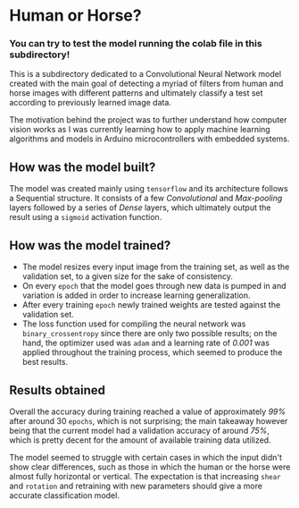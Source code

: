# Human or Horse?
### You can try to test the model running the colab file in this subdirectory!

This is a subdirectory dedicated to a Convolutional Neural Network model created with the main goal of detecting a myriad of filters from human and horse images with different patterns and ultimately classify a test set according to previously learned image data.

The motivation behind the project was to further understand how computer vision works as I was currently learning how to apply machine learning algorithms and models in Arduino microcontrollers with embedded systems.

## How was the model built?
The model was created mainly using `tensorflow` and its architecture follows a Sequential structure. It consists of a few *Convolutional* and *Max-pooling* layers followed by a series of *Dense* layers, which ultimately output the result using a `sigmoid` activation function.

## How was the model trained?
-  The model resizes every input image from the training set, as well as the validation set, to a given size for the sake of consistency.
-  On every `epoch` that the model goes through new data is pumped in and variation is added in order to increase learning generalization.
-  After every training `epoch` newly trained weights are tested against the validation set.
-  The loss function used for compiling the neural network was `binary_crossentropy` since there are only two possible results; on the hand, the optimizer used was `adam` and a learning rate of *0.001* was applied throughout the training process, which seemed to produce the best results.

## Results obtained
Overall the accuracy during training reached a value of approximately *99%* after around 30 `epochs`, which is not surprising; the main takeaway however being that the current model had a validation accuracy of around *75%*, which is pretty decent for the amount of available training data utilized.

The model seemed to struggle with certain cases in which the input didn't show clear differences, such as those in which the human or the horse were almost fully horizontal or vertical. The expectation is that increasing `shear` and `rotation` and retraining with new parameters should give a more accurate classification model.
